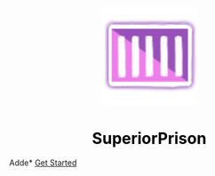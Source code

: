 <center>
  <a style="color: black; text-decoration: none;" href="/#/superiorprison/">
    <img src="./images/superiorprison-icon.png" width=35%>
    <h1>SuperiorPrison</h1>
  </a>
</center>

Adde* [Get Started](superiorprison/)
